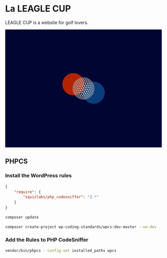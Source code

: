 # La LEAGLE CUP

LEAGLE CUP is a website for golf lovers.

![leaglecup](screenshot.png)

## PHPCS

### Install the WordPress rules

```json
{
    "require": {
        "squizlabs/php_codesniffer": "2.*"
    }
}
```

```bash
composer update
```

```bash
composer create-project wp-coding-standards/wpcs:dev-master --no-dev
```

### Add the Rules to PHP CodeSniffer

```bash
vendor/bin/phpcs --config-set installed_paths wpcs
```
